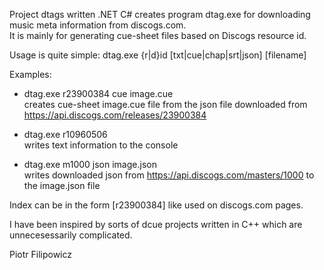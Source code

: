 Project dtags written .NET C# creates program dtag.exe for downloading music meta information from discogs.com.<br>
It is mainly for generating cue-sheet files based on Discogs resource id.

Usage is quite simple:
  dtag.exe {r|d}id [txt|cue|chap|srt|json] [filename]

Examples:

- dtag.exe r23900384 cue image.cue<br>
creates cue-sheet image.cue file from the json file downloaded from https://api.discogs.com/releases/23900384

- dtag.exe r10960506<br>
writes text information to the console

- dtag.exe m1000 json image.json<br>
writes downloaded json from https://api.discogs.com/masters/1000 to the image.json file

Index can be in the form [r23900384] like used on discogs.com pages.

I have been inspired by sorts of dcue projects written in C++ which are unnecesessarily complicated.

Piotr Filipowicz
